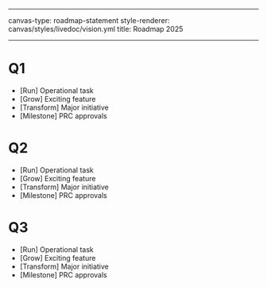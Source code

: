 <!--
LiveDoc - Product Canvas: Roadmap statement
For information on how to edit and maintain this file, please visit: developer.qed.qld.gov.au/LiveDoc-Canvas
-->
---
canvas-type: roadmap-statement
style-renderer: canvas/styles/livedoc/vision.yml
title: Roadmap 2025

---
# Q1
- [Run] Operational task
- [Grow] Exciting feature
- [Transform] Major initiative
- [Milestone] PRC approvals

# Q2
- [Run] Operational task
- [Grow] Exciting feature
- [Transform] Major initiative
- [Milestone] PRC approvals

# Q3
- [Run] Operational task
- [Grow] Exciting feature
- [Transform] Major initiative
- [Milestone] PRC approvals
